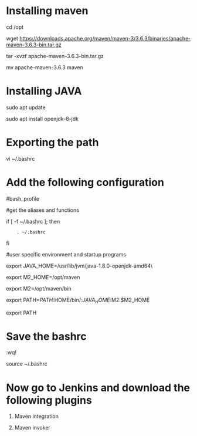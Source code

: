 # Installing maven

cd /opt

wget https://downloads.apache.org/maven/maven-3/3.6.3/binaries/apache-maven-3.6.3-bin.tar.gz

tar -xvzf apache-maven-3.6.3-bin.tar.gz

mv apache-maven-3.6.3 maven


# Installing JAVA

sudo apt update

sudo apt install openjdk-8-jdk


# Exporting the path

vi ~/.bashrc

# Add the following configuration 

#bash_profile

#get the aliases and functions

if [ -f ~/.bashrc ]; then

        . ~/.bashrc
        
fi

#user specific environment and startup programs

export JAVA_HOME=/usr/lib/jvm/java-1.8.0-openjdk-amd64\

export M2_HOME=/opt/maven

export M2=/opt/maven/bin

export PATH=$PATH:$HOME/bin/:$JAVA_HOME:$M2:$M2_HOME

export PATH



# Save the bashrc 

:wq!

source  ~/.bashrc

# Now go to Jenkins and download the following plugins

1. Maven integration 

2. Maven invoker







